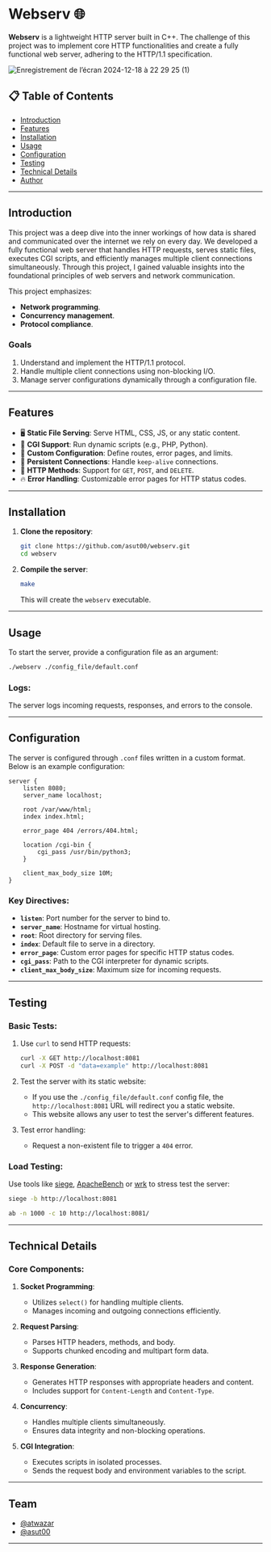 # Webserv 🌐

**Webserv** is a lightweight HTTP server built in C++. The challenge of this project was to implement core HTTP functionalities and create a fully functional web server, adhering to the HTTP/1.1 specification.

![Enregistrement de l’écran 2024-12-18 à 22 29 25 (1)](https://github.com/user-attachments/assets/0c2f23c9-58b5-4f12-9500-8541e3dc2df6)


## 📋 Table of Contents

- [Introduction](#introduction)
- [Features](#features)
- [Installation](#installation)
- [Usage](#usage)
- [Configuration](#configuration)
- [Testing](#testing)
- [Technical Details](#technical-details)
- [Author](#author)

---

## Introduction

This project was a deep dive into the inner workings of how data is shared and communicated over the internet we rely on every day. We developed a fully functional web server that handles HTTP requests, serves static files, executes CGI scripts, and efficiently manages multiple client connections simultaneously. Through this project, I gained valuable insights into the foundational principles of web servers and network communication.

This project emphasizes:
- **Network programming**.
- **Concurrency management**.
- **Protocol compliance**.

### Goals

1. Understand and implement the HTTP/1.1 protocol.
2. Handle multiple client connections using non-blocking I/O.
3. Manage server configurations dynamically through a configuration file.

---

## Features

- 🖥️ **Static File Serving**: Serve HTML, CSS, JS, or any static content.
- 🧩 **CGI Support**: Run dynamic scripts (e.g., PHP, Python).
- 📑 **Custom Configuration**: Define routes, error pages, and limits.
- 📡 **Persistent Connections**: Handle `keep-alive` connections.
- 🔄 **HTTP Methods**: Support for `GET`, `POST`, and `DELETE`.
- 🔥 **Error Handling**: Customizable error pages for HTTP status codes.

---

## Installation

1. **Clone the repository**:
   ```bash
   git clone https://github.com/asut00/webserv.git
   cd webserv
   ```

2. **Compile the server**:
   ```bash
   make
   ```

   This will create the `webserv` executable.

---

## Usage

To start the server, provide a configuration file as an argument:

```bash
./webserv ./config_file/default.conf
```

### Logs:

The server logs incoming requests, responses, and errors to the console.

---

## Configuration

The server is configured through `.conf` files written in a custom format. Below is an example configuration:

```plaintext
server {
    listen 8080;
    server_name localhost;

    root /var/www/html;
    index index.html;

    error_page 404 /errors/404.html;

    location /cgi-bin {
        cgi_pass /usr/bin/python3;
    }

    client_max_body_size 10M;
}
```

### Key Directives:

- **`listen`**: Port number for the server to bind to.
- **`server_name`**: Hostname for virtual hosting.
- **`root`**: Root directory for serving files.
- **`index`**: Default file to serve in a directory.
- **`error_page`**: Custom error pages for specific HTTP status codes.
- **`cgi_pass`**: Path to the CGI interpreter for dynamic scripts.
- **`client_max_body_size`**: Maximum size for incoming requests.

---

## Testing

### Basic Tests:

1. Use `curl` to send HTTP requests:
   ```bash
   curl -X GET http://localhost:8081
   curl -X POST -d "data=example" http://localhost:8081
   ```

2. Test the server with its static website:
   - If you use the `./config_file/default.conf` config file, the `http://localhost:8081` URL will redirect you a static website.
   - This website allows any user to test the server's different features.

3. Test error handling:
   - Request a non-existent file to trigger a `404` error.

### Load Testing:

Use tools like [siege](https://github.com/JoeDog/siege), [ApacheBench](https://httpd.apache.org/docs/2.4/programs/ab.html) or [wrk](https://github.com/wg/wrk) to stress test the server:
```bash
siege -b http://localhost:8081
```

```bash
ab -n 1000 -c 10 http://localhost:8081/
```

---

## Technical Details

### Core Components:

1. **Socket Programming**:
   - Utilizes `select()` for handling multiple clients.
   - Manages incoming and outgoing connections efficiently.

2. **Request Parsing**:
   - Parses HTTP headers, methods, and body.
   - Supports chunked encoding and multipart form data.

3. **Response Generation**:
   - Generates HTTP responses with appropriate headers and content.
   - Includes support for `Content-Length` and `Content-Type`.

4. **Concurrency**:
   - Handles multiple clients simultaneously.
   - Ensures data integrity and non-blocking operations.

5. **CGI Integration**:
   - Executes scripts in isolated processes.
   - Sends the request body and environment variables to the script.

---

## Team

- [@atwazar](https://github.com/atwazar)
- [@asut00](https://github.com/asut00)  

---
